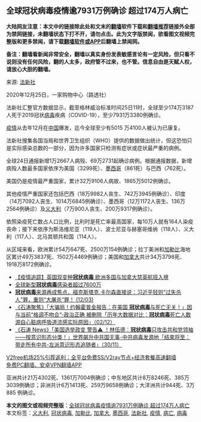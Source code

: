  <h2>全球冠状病毒疫情逾7931万例确诊 超过174万人病亡</h2> <p class="notice"><b>大陆网友注意：本文中的链接除此处和文末的<a href="https://github.com/bannedbook/fanqiang" >翻墙</a>软件下载和<a href="https://github.com/killgcd/justmysocks/blob/master/README.md">翻墙推荐</a>链接外全部为禁网链接，未翻墙状态下打不开，请勿点击。此为文字版禁闻，欲看图文视频完整版和更多禁闻，请下载<a href="https://github.com/bannedbook/fanqiang">翻墙软件或APP</a>后翻墙上禁闻网。</p><p>备注：翻墙看新闻非常安全，翻墙以真实身份发表敏感言论有一定风险，但只看不说则没有任何风险，翻的人太多，政府管不过来，也不管。信息自由是天赋人权，请放心大胆的翻墙。</b></p>  <div class="entry"> <p>来源:&nbsp;<a href="https://www.bannedbook.org/bnews/tag/%e6%b3%95%e6%96%b0%e7%a4%be/" class="st_tag internal_tag" rel="tag" title="标签 法新社 下的日志">法新社</a>                                                </p> <p>2020年12月25日，一家购物中心（路透社）</p> <p>法新社汇整官方数据显示，截至格林威治标准时间25日11时，全球至少174万3187人死于2019冠状<a href="https://www.bannedbook.org/bnews/tag/%e7%97%85%e6%af%92/" class="st_tag internal_tag" rel="tag" title="标签 病毒 下的日志">病毒</a>疾病（COVID-19），至少7931万3380例确诊。</p>  <p><a href="https://www.bannedbook.org/bnews/tag/%E7%96%AB%E6%83%85/" class="st_tag internal_tag" rel="tag" title="标签 疫情 下的日志">疫情</a>从去年12月在<span class='wp_keywordlink_affiliate'><a href="https://www.bannedbook.org/" title="中国" target="_blank">中国</a></span>爆发，迄今全球至少有5015 万4100人被认为已康复。</p> <p>法新社搜集各国当局和世界卫生组织（WHO）提供的数据做出统计，但这恐怕只是实际感染总数的一部分，因为许多国家只检测有症状或症状最严重的病例。</p> <p>全球24日通报新增1万2667人病殁、69万2731起确诊病例。根据通报数据，新增病殁人数最多国家依序为美国（3299死）、<a href="https://www.bannedbook.org/bnews/tag/%e5%a2%a8%e8%a5%bf%e5%93%a5/" class="st_tag internal_tag" rel="tag" title="标签 墨西哥 下的日志">墨西哥</a>（861死）与巴西（762死）。</p>  <p>美国仍是疫情最严重国家，累计32万9106人病故、1865万5012例确诊。</p> <p>其他疫情严重国家还包括巴西（18万9982人丧生、742万3945例确诊）、印度（14万7092人丧生、1014万6845例确诊）、墨西哥（12万1172人丧生、136万2564例确诊）及<a href="https://www.bannedbook.org/bnews/tag/%e4%b9%89%e5%a4%a7%e5%88%a9/" class="st_tag internal_tag" rel="tag" title="标签 义大利 下的日志">义大利</a>（7万900人丧生、200万9317例确诊）。</p> <p>依照染疫死亡数占人口比例，比利时是死亡率最高国家，每10万人就有164人染疫丧命；接下来依序为斯洛维尼亚（119人）、波士尼亚与赫塞哥维纳（118人）、义大利（117人）、北马其顿共和国（114人）。</p>  <p>从区域来看，欧洲累计54万647死、2500万154例确诊；拉丁美洲和<a href="https://www.bannedbook.org/bnews/tag/%E5%8A%A0%E5%8B%92%E6%AF%94/" class="st_tag internal_tag" rel="tag" title="标签 加勒比 下的日志">加勒比</a>海地区累计49万3837死、1502万4469例确诊；美国和<a href="https://www.bannedbook.org/bnews/tag/%e5%8a%a0%e6%8b%bf%e5%a4%a7/" class="st_tag internal_tag" rel="tag" title="标签 加拿大 下的日志">加拿大</a>共计34万3798死、1918万8172例确诊。</p> <ul class='op-related-articles' title='相关阅读'> <li><a href='https://www.bannedbook.org/bnews/comments/20201222/1452429.html' target='_blank'>【疫情追踪】英国现变种<b>冠状病毒</b> 欧洲多国与加拿大禁英航班入境</a></li> <li><a href='https://www.bannedbook.org/bnews/worldnews/20201221/1451774.html' target='_blank'>全球新型<b>冠状病毒</b>感染者超过7600万</a></li> <li><a href='https://www.bannedbook.org/bnews/bannedvideo/20201204/1442046.html' target='_blank'><b>冠状病毒</b>来源再成焦点，福克斯塔克.卡尔森直接说：习近平轻则“过失杀人”罪，重则“大屠杀”罪！ (12/03)</a></li> <li><a href='https://www.bannedbook.org/bnews/bannedvideo/20201203/1441077.html' target='_blank'>《石涛聚焦》「大骗局！约翰霍普金报告：在美国 <b>冠状病毒</b>与死亡无关！」因与当前“格调不吻合”-政治正确 被删除「历年大数据对比：<b>冠状病毒</b>死亡人数源自心脏病呼吸道流感实际原因」（02/12）</a></li> <li><a href='https://www.bannedbook.org/bnews/bannedvideo/20201201/1439804.html' target='_blank'>《石涛 News》「美国选举政变 警告⚠️ ！林伍德：<b>冠状病毒</b>只攻击共和党领袖——按意识形态分类！」世界飙升中共国无事-中共病毒发源地「结束将至：带走所有中共-左派意识形态追随者」（30/11）</a></li> </ul> <p class="texttj"> <a href="https://www.bannedbook.org/forum23/topic22702.html" target="_blank">V2free机场25%引荐返利：全平台免费SS/V2ray节点+经济套餐高速翻墙</a><br/> <a href="https://github.com/bannedbook/fanqiang/wiki/%E7%A6%81%E9%97%BB%E7%BD%91%E5%AE%89%E5%8D%93%E7%BF%BB%E5%A2%99%E6%96%B0%E9%97%BBAPP" target="_blank">免费PC翻墙、安卓VPN翻墙APP</a></p><p>亚洲共计21万4302死、1361万7004例确诊；中东地区共计8万8246死、385万3039例确诊；非洲共计6万1413死、259万9658例确诊；大洋洲共计944死、3万885 例确诊。</p><a name='sharetosocial'></a>       <div><b>本文的图文或视频完整版</b>：<a href='https://www.bannedbook.org/bnews/cbnews/20201226/1455022.html'>全球冠状病毒疫情逾7931万例确诊 超过174万人病亡</a></div>  </div><!--END ENTRY--> <div class="postfooter"> <div>本文标签：<a href="https://www.bannedbook.org/bnews/tag/%e4%b9%89%e5%a4%a7%e5%88%a9/" rel="tag">义大利</a>, <a href="https://www.bannedbook.org/bnews/tag/%e5%86%a0%e7%8a%b6%e7%97%85%e6%af%92/" rel="tag">冠状病毒</a>, <a href="https://www.bannedbook.org/bnews/tag/%E5%8A%A0%E5%8B%92%E6%AF%94/" rel="tag">加勒比</a>, <a href="https://www.bannedbook.org/bnews/tag/%e5%8a%a0%e6%8b%bf%e5%a4%a7/" rel="tag">加拿大</a>, <a href="https://www.bannedbook.org/bnews/tag/%e5%a2%a8%e8%a5%bf%e5%93%a5/" rel="tag">墨西哥</a>, <a href="https://www.bannedbook.org/bnews/tag/%e6%b3%95%e6%96%b0%e7%a4%be/" rel="tag">法新社</a>, <a href="https://www.bannedbook.org/bnews/tag/%E7%96%AB%E6%83%85/" rel="tag">疫情</a>, <a href="https://www.bannedbook.org/bnews/tag/%E7%97%85%E4%BA%A1/" rel="tag">病亡</a>, <a href="https://www.bannedbook.org/bnews/tag/%e7%97%85%e6%af%92/" rel="tag">病毒</a></div>  </div><!--END POSTFOOTER--> 